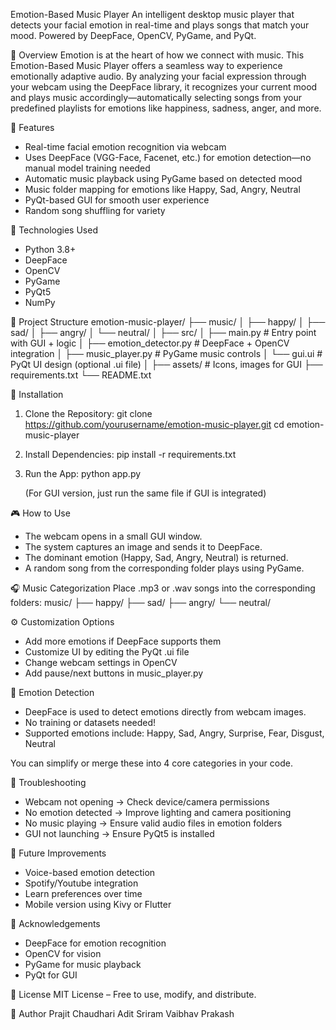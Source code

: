 Emotion-Based Music Player
An intelligent desktop music player that detects your facial emotion in real-time and plays songs that match your mood. Powered by DeepFace, OpenCV, PyGame, and PyQt.


🧠 Overview
Emotion is at the heart of how we connect with music. This Emotion-Based Music Player offers a seamless way to experience emotionally adaptive audio. By analyzing your facial expression through your webcam using the DeepFace library, it recognizes your current mood and plays music accordingly—automatically selecting songs from your predefined playlists for emotions like happiness, sadness, anger, and more.

🚀 Features
- Real-time facial emotion recognition via webcam
- Uses DeepFace (VGG-Face, Facenet, etc.) for emotion detection—no manual model training needed
- Automatic music playback using PyGame based on detected mood
- Music folder mapping for emotions like Happy, Sad, Angry, Neutral
- PyQt-based GUI for smooth user experience
- Random song shuffling for variety

📌 Technologies Used
- Python 3.8+
- DeepFace
- OpenCV
- PyGame
- PyQt5
- NumPy

📁 Project Structure
emotion-music-player/
├── music/
│   ├── happy/
│   ├── sad/
│   ├── angry/
│   └── neutral/
│
├── src/
│   ├── main.py               # Entry point with GUI + logic
│   ├── emotion_detector.py   # DeepFace + OpenCV integration
│   ├── music_player.py       # PyGame music controls
│   └── gui.ui                # PyQt UI design (optional .ui file)
│
├── assets/                   # Icons, images for GUI
├── requirements.txt
└── README.txt

🔧 Installation
1. Clone the Repository:
   git clone https://github.com/yourusername/emotion-music-player.git
   cd emotion-music-player

2. Install Dependencies:
   pip install -r requirements.txt

3. Run the App:
   python app.py

   (For GUI version, just run the same file if GUI is integrated)

🎮 How to Use
- The webcam opens in a small GUI window.
- The system captures an image and sends it to DeepFace.
- The dominant emotion (Happy, Sad, Angry, Neutral) is returned.
- A random song from the corresponding folder plays using PyGame.

🎧 Music Categorization
Place .mp3 or .wav songs into the corresponding folders:
music/
├── happy/
├── sad/
├── angry/
└── neutral/

⚙️ Customization Options
- Add more emotions if DeepFace supports them
- Customize UI by editing the PyQt .ui file
- Change webcam settings in OpenCV
- Add pause/next buttons in music_player.py

🧠 Emotion Detection
- DeepFace is used to detect emotions directly from webcam images.
- No training or datasets needed!
- Supported emotions include: Happy, Sad, Angry, Surprise, Fear, Disgust, Neutral

You can simplify or merge these into 4 core categories in your code.

🛑 Troubleshooting
- Webcam not opening → Check device/camera permissions
- No emotion detected → Improve lighting and camera positioning
- No music playing → Ensure valid audio files in emotion folders
- GUI not launching → Ensure PyQt5 is installed

🔮 Future Improvements
- Voice-based emotion detection
- Spotify/Youtube integration
- Learn preferences over time
- Mobile version using Kivy or Flutter


🙏 Acknowledgements
- DeepFace for emotion recognition
- OpenCV for vision
- PyGame for music playback
- PyQt for GUI

📄 License
MIT License – Free to use, modify, and distribute.

👤 Author
Prajit Chaudhari
Adit Sriram
Vaibhav Prakash
